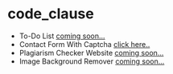 # code_clause


* To-Do List [coming soon...]()
* Contact Form With Captcha [click here..](https://satyamrai0510.github.io/code_clause/conatct_form_with_captcha/)
* Plagiarism Checker Website [coming soon...]()
* Image Background Remover [coming soon...]()
